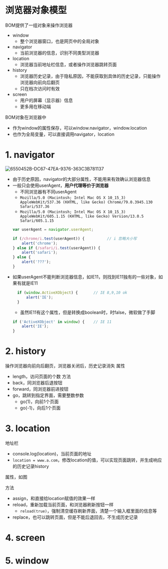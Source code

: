 # 浏览器对象模型

BOM提供了一组对象来操作浏览器
- window
  - 整个浏览器窗口，也是网页中的全局对象
- navigator
  - 当前浏览器的信息，识别不同类型浏览器
- location
  - 浏览器当前地址栏信息，或者操作浏览器跳转页面
- history
  - 浏览器历史记录，由于隐私原因，不能获取到具体的历史记录，只能操作浏览器向前向后翻页
  - 只在档次访问时有效
- screen
  - 用户的屏幕（显示器）信息
  - 更多用在移动端
  
  
BOM对象在浏览器中
- 作为window的属性保存，可以window.navigator，window.location
- 也作为全局变量，可以直接调用navigator，location

# 1. navigator

![6550452B-DC67-47EA-9376-363C3B781137](https://user-images.githubusercontent.com/26485327/74097945-1976c300-4b4d-11ea-9b15-1b1c9cfb937f.jpeg)

- 由于历史原因，navigator的大部分属性，不能用来有效确认浏览器信息
- 一般只会使用userAgent，**用户代理等价于浏览器**
  - 不同浏览器有不同userAgent
  - `Mozilla/5.0 (Macintosh; Intel Mac OS X 10_15_3) AppleWebKit/537.36 (KHTML, like Gecko) Chrome/79.0.3945.130 Safari/537.36`
  - `Mozilla/5.0 (Macintosh; Intel Mac OS X 10_15_3) AppleWebKit/605.1.15 (KHTML, like Gecko) Version/13.0.5 Safari/605.1.15`
  ```javascript
  var userAgent = navigator.userAgent;
  
  if (/chrome/i.test(userAgent)) {          // i 忽略大小写
      alert('chrome');
  } else if (/safari/i.test(userAgent)) {
      alert('safari');
  } else {
      alert('???');
  }
  ```
- 如果userAgent不能判断浏览器信息，如IE11，则找到IE11独有的一些对象，如果有就是IE11
  ```javascript
    if (window.ActiveXObject) {       // IE 8,9,10 ok
        alert('IE');
    }
  ```
  - 虽然IE11有这个属性，但是转换成boolean时，时false，微软做了手脚
  ```javascript
  if ('ActiveXObject' in window) {    // IE 11
      alert('IE');
  }
  ```

# 2. history
操作浏览器向前向后翻页，浏览器关闭后，历史记录消失
属性
- length，访问页面的个数
方法
- back，同浏览器后退按钮
- forward，同浏览器前进按钮
- go，跳转到指定界面，需要整数参数
  - go(1)，向前1个页面
  - go(-1)，向后1个页面
  
# 3. location
地址栏
- console.log(location)，当前页面的地址
- `location = www.a.com`，修改location的值，可以实现页面跳转，并生成响应的历史记录history  
  
属性，如图

方法
- assign，和直接给location赋值的效果一样
- reload，重新加载当前页面，和浏览器刷新按钮一样
  - `reload(true)`，强制清空缓存刷新界面，清楚一个输入框里面的信息等
- replace，也可以跳转页面，但是不能后退回去，不生成历史记录
  
# 4. screen

# 5. window
  
  
  
  
  
  
  
  
  
  
  
  
  
  
  
  
  
  
